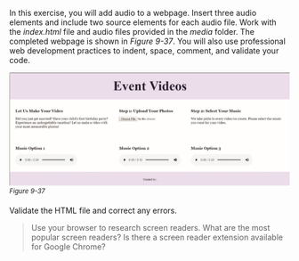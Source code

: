In this exercise, you will add audio to a webpage. Insert three audio elements and include two source elements for each audio file. Work with the *index.html* file and audio files provided in the *media* folder. The completed webpage is shown in *Figure 9-37*. You will also use professional web development practices to indent, space, comment, and validate your code.

![A completed webpage which has links to play embedded audio. There are three audio links displayed as Music Option 1, Music Option 2, and Music Option 3.](../assets/2xU08sTMTiyGQ0olwerw.png)
<sup>*Figure 9-37*</sup>


Validate the HTML file and correct any errors.

> Use your browser to research screen readers. What are the most popular screen readers? Is there a screen reader extension available for Google Chrome?